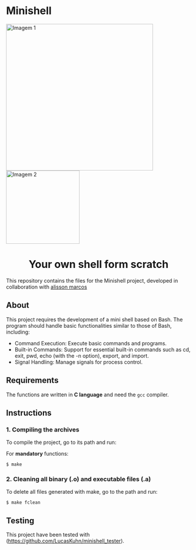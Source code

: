 # Minishell

<!DOCTYPE html>
<html lang="en">
<head>
    <meta charset="UTF-8">
    <meta name="viewport" content="width=device-width, initial-scale=1.0">
</head>
<body>
    <div class="header-container">
        <img src="https://raw.githubusercontent.com/ayogun/42-project-badges/main/covers/cover-minishell-bonus.png" width="400" alt="Imagem 1"/>
        <img src="https://media1.giphy.com/media/v1.Y2lkPTc5MGI3NjExZHoyeW15YWlhYjc2YjRsYmVodWtiM2p5anA0eHdyOTdqNWsweDNjZSZlcD12MV9pbnRlcm5hbF9naWZfYnlfaWQmY3Q9Zw/cZUo8CgKF5lfQTOYQP/giphy.webp" width="200" alt="Imagem 2"/>
    </div>
</body>
</html>


<h1 align="center">Your own shell form scratch</h1>

This repository contains the files for the Minishell project, developed in collaboration with [alisson marcos](https://github.com/alissonmarcs)
## About
This project requires the development of a mini shell based on Bash. The program should handle basic functionalities similar to those of Bash, including:

- Command Execution: Execute basic commands and programs.
- Built-in Commands: Support for essential built-in commands such as cd, exit, pwd, echo (with the -n option), export, and import.
- Signal Handling: Manage signals for process control.

## Requirements
The functions are written in __C language__ and need the `gcc` compiler.

## Instructions

### 1. Compiling the archives

To compile the project, go to its path and run:

For __mandatory__ functions:
```
$ make
```
### 2. Cleaning all binary (.o) and executable files (.a)

To delete all files generated with make, go to the path and run:
```
$ make fclean
```
## Testing
This project have been tested with (https://github.com/LucasKuhn/minishell_tester).
